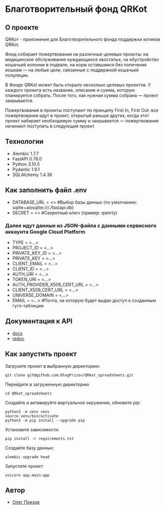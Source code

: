 # Благотворительный фонд QRKot

## О проекте

QRКот - приложение для Благотворительного фонда поддержки котиков QRKot.

Фонд собирает пожертвования на различные целевые проекты: на медицинское обслуживание нуждающихся хвостатых, на обустройство кошачьей колонии в подвале, на корм оставшимся без попечения кошкам — на любые цели, связанные с поддержкой кошачьей популяции.

В Фонде QRKot может быть открыто несколько целевых проектов. У каждого проекта есть название, описание и сумма, которую планируется собрать. После того, как нужная сумма собрана — проект закрывается.

Пожертвования в проекты поступают по принципу First In, First Out: все пожертвования идут в проект, открытый раньше других; когда этот проект набирает необходимую сумму и закрывается — пожертвования начинают поступать в следующий проект.

## Технологии
- Alembic 1.7.7
- FastAPI 0.78.0
- Python 3.10.5
- Pydantic 1.9.1
- SQLAlchemy 1.4.36

## Как заполнить файл .env
- DATABASE_URL = <> #Выбор базы данных (по умолчанию: sqlite+aiosqlite:///./fastapi.db)
- SECRET = <> #Секретный ключ (пример: qwerty)
### Далее идут данные из JSON-файла с данными сервисного аккаунта Google Cloud Platform
- TYPE = <...>
- PROJECT_ID = <...>
- PRIVATE_KEY_ID = <...>
- PRIVATE_KEY = <...>
- CLIENT_EMAIL = <...>
- CLIENT_ID = <...>
- AUTH_URI = <...>
- TOKEN_URI = <...>
- AUTH_PROVIDER_X509_CERT_URL = <...>
- CLIENT_X509_CERT_URL = <...>
- UNIVERSE_DOMAIN = <...>
- EMAIL = <...> #Почта, на которую будет выдан доступ к созданным гугл-таблицам

## Документация к API
- [docs](http://127.0.0.1:8000/docs)
- [redoc](http://127.0.0.1:8000/redoc)

## Как запустить проект
Загрузите проект в выбранную директорию:
```
git clone git@github.com:OlegPrizov/QRkot_spreadsheets.git
```

Перейдите в загруженную директорию
```
cd QRkot_spreadsheets
```

Создайте и активируйте виртуальное окружение, обновите pip:
```
python3 -m venv venv
source venv/bin/activate
python3 -m pip install --upgrade pip
```

Установите зависимости:
```
pip install -r requirements.txt
```

Создайте базу данных:
```
alembic upgrade head
```

Запустите проект:
```
uvicorn app.main:app
```
## Автор
- [Олег Призов](https://github.com/OlegPrizov)